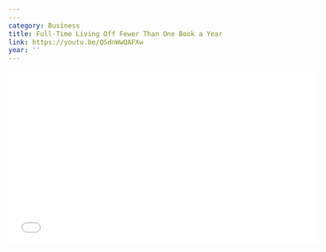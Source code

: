 ```yaml
---
---
category: Business
title: Full-Time Living Off Fewer Than One Book a Year
link: https://youtu.be/QSdnWwQAFXw
year: ''
---
```

<iframe width="560" height="315" src="{{ page.link }}" frameborder="0" allowfullscreen></iframe>

